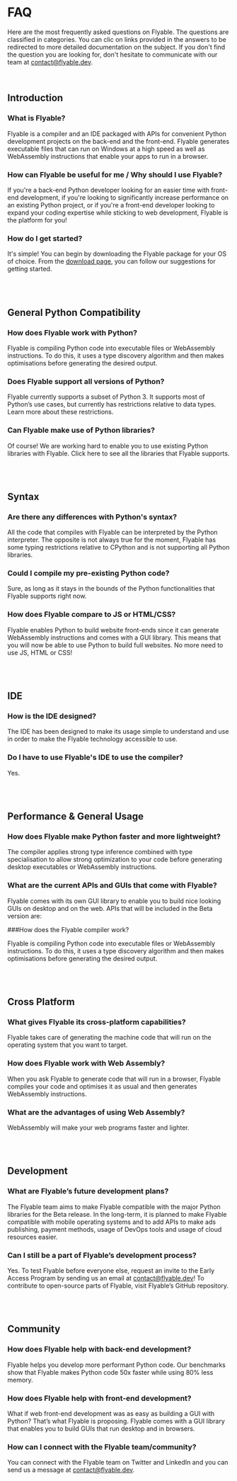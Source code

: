 # FAQ

Here are the most frequently asked questions on Flyable. The questions are classified in categories. You can clic on links provided in the answers to be redirected to more detailed documentation on the subject. If you don't find the question you are looking for, don't hesitate to communicate with our team at contact@flyable.dev.

<br />

## Introduction

### What is Flyable?

Flyable is a compiler and an IDE packaged with APIs for convenient Python development projects on the back-end and the front-end. Flyable generates executable files that can run on Windows at a high speed as well as WebAssembly instructions that enable your apps to run in a browser.

### How can Flyable be useful for me / Why should I use Flyable?

If you're a back-end Python developer looking for an easier time with front-end development, if you're looking to significantly increase performance on an existing Python project, or if you're a front-end developer looking to expand your coding expertise while sticking to web development, Flyable is the platform for you!

### How do I get started?

It's simple! You can begin by downloading the Flyable package for your OS of choice. From the [download page](get-started.md#_1-install), you can follow our suggestions for getting started.

<br />
<br />

## General Python Compatibility

### How does Flyable work with Python?

Flyable is compiling Python code into executable files or WebAssembly instructions. To do this, it uses a type discovery algorithm and then makes optimisations before generating the desired output.

### Does Flyable support all versions of Python?

Flyable currently supports a subset of Python 3. It supports most of Python’s use cases, but currently has restrictions relative to data types. Learn more about these restrictions.

### Can Flyable make use of Python libraries?

Of course! We are working hard to enable you to use existing Python libraries with Flyable. Click here to see all the libraries that Flyable supports.

<br />
<br />

## Syntax

### Are there any differences with Python's syntax?

All the code that compiles with Flyable can be interpreted by the Python interpreter. The opposite is not always true for the moment, Flyable has some typing restrictions relative to CPython and is not supporting all Python libraries.

### Could I compile my pre-existing Python code?

Sure, as long as it stays in the bounds of the Python functionalities that Flyable supports right now.

### How does Flyable compare to JS or HTML/CSS?

Flyable enables Python to build website front-ends since it can generate WebAssembly instructions and comes with a GUI library. This means that you will now be able to use Python to build full websites. No more need to use JS, HTML or CSS!

<br />
<br />

## IDE

### How is the IDE designed?

The IDE has been designed to make its usage simple to understand and use in order to make the Flyable technology accessible to use.

### Do I have to use Flyable's IDE to use the compiler?

Yes.

<br />
<br />

## Performance & General Usage

### How does Flyable make Python faster and more lightweight?

The compiler applies strong type inference combined with type specialisation to allow strong optimization to your code before generating desktop executables or WebAssembly instructions.

### What are the current APIs and GUIs that come with Flyable?

Flyable comes with its own GUI library to enable you to build nice looking GUIs on desktop and on the web. APIs that will be included in the Beta version are: 

###How does the Flyable compiler work?

Flyable is compiling Python code into executable files or WebAssembly instructions. To do this, it uses a type discovery algorithm and then makes optimisations before generating the desired output.

<br />
<br />

## Cross Platform

### What gives Flyable its cross-platform capabilities?

Flyable takes care of generating the machine code that will run on the operating system that you want to target. 

### How does Flyable work with Web Assembly?

When you ask Flyable to generate code that will run in a browser, Flyable compiles your code and optimises it as usual and then generates WebAssembly instructions.

### What are the advantages of using Web Assembly?

WebAssembly will make your web programs faster and lighter.

<br />
<br />

## Development

### What are Flyable’s future development plans?

The Flyable team aims to make Flyable compatible with the major Python libraries for the Beta release. In the long-term, it is planned to make Flyable compatible with mobile operating systems and to add APIs to make ads publishing, payment methods, usage of DevOps tools and usage of cloud resources easier.

### Can I still be a part of Flyable’s development process?

Yes. To test Flyable before everyone else, request an invite to the Early Access Program by sending us an email at contact@flyable.dev! To contribute to open-source parts of Flyable, visit Flyable’s GitHub repository.

<br />
<br />

## Community

### How does Flyable help with back-end development?

Flyable helps you develop more performant Python code. Our benchmarks show that Flyable makes Python code 50x faster while using 80% less memory. 

### How does Flyable help with front-end development?

What if web front-end development was as easy as building a GUI with Python? That’s what Flyable is proposing. Flyable comes with a GUI library that enables you to build GUIs that run desktop and in browsers.

### How can I connect with the Flyable team/community?

You can connect with the Flyable team on Twitter and LinkedIn and you can send us a message at contact@flyable.dev. 